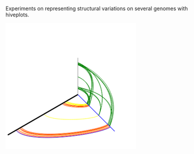 Experiments on representing structural variations on several genomes with hiveplots.

<img src="img/hyplot_intra_inter.png"/>
